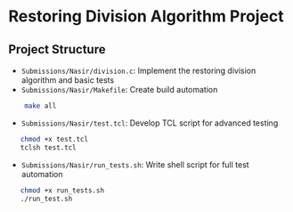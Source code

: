 # Restoring Division Algorithm Project

## Project Structure
- `Submissions/Nasir/division.c`: Implement the restoring division algorithm and basic tests
- `Submissions/Nasir/Makefile`: Create build automation
```bash
    make all
```
- `Submissions/Nasir/test.tcl`: Develop TCL script for advanced testing
```bash
   chmod +x test.tcl
   tclsh test.tcl
```
- `Submissions/Nasir/run_tests.sh`: Write shell script for full test automation
```bash
   chmod +x run_tests.sh
   ./run_test.sh
```

